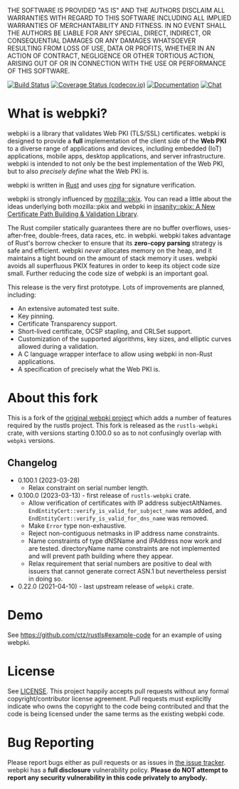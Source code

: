 THE SOFTWARE IS PROVIDED "AS IS" AND THE AUTHORS DISCLAIM ALL WARRANTIES
WITH REGARD TO THIS SOFTWARE INCLUDING ALL IMPLIED WARRANTIES OF
MERCHANTABILITY AND FITNESS. IN NO EVENT SHALL THE AUTHORS BE LIABLE FOR
ANY SPECIAL, DIRECT, INDIRECT, OR CONSEQUENTIAL DAMAGES OR ANY DAMAGES
WHATSOEVER RESULTING FROM LOSS OF USE, DATA OR PROFITS, WHETHER IN AN
ACTION OF CONTRACT, NEGLIGENCE OR OTHER TORTIOUS ACTION, ARISING OUT OF
OR IN CONNECTION WITH THE USE OR PERFORMANCE OF THIS SOFTWARE.


[![Build Status](https://github.com/rustls/webpki/actions/workflows/ci.yml/badge.svg?branch=main)](https://github.com/rustls/webpki/actions/workflows/ci.yml?query=branch%3Amain)
[![Coverage Status (codecov.io)](https://codecov.io/gh/rustls/webpki/branch/main/graph/badge.svg)](https://codecov.io/gh/rustls/webpki/)
[![Documentation](https://docs.rs/rustls-webpki/badge.svg)](https://docs.rs/rustls-webpki/)
[![Chat](https://img.shields.io/discord/976380008299917365?logo=discord)](https://discord.gg/MCSB76RU96)


What is webpki?
==================

webpki is a library that validates Web PKI (TLS/SSL) certificates. webpki
is designed to provide a **full** implementation of the client side of the
**Web PKI** to a diverse range of applications and devices,
including embedded (IoT) applications, mobile apps, desktop applications, and
server infrastructure. webpki is intended to not only be the best
implementation of the Web PKI, but to also *precisely define* what the Web PKI
is.

webpki is written in [Rust](https://www.rust-lang.org/) and uses
[*ring*](https://github.com/briansmith/ring) for signature verification.

webpki is strongly influenced by
[mozilla::pkix](https://github.com/briansmith/mozillapkix). You can read a
little about the ideas underlying both mozilla::pkix and webpki in
[insanity::pkix: A New Certificate Path Building & Validation
Library](https://briansmith.org/insanity-pkix).

The Rust compiler statically guarantees there are no buffer overflows,
uses-after-free, double-frees, data races, etc. in webpki. webpki takes
advantage of Rust's borrow checker to ensure that its **zero-copy parsing**
strategy is safe and efficient. webpki *never* allocates memory on the heap,
and it maintains a tight bound on the amount of stack memory it uses. webpki
avoids all superfluous PKIX features in order to keep its object code size
small. Further reducing the code size of webpki is an important goal.

This release is the very first prototype. Lots of improvements are planned,
including:

* An extensive automated test suite.
* Key pinning.
* Certificate Transparency support.
* Short-lived certificate, OCSP stapling, and CRLSet support.
* Customization of the supported algorithms, key sizes, and elliptic curves
  allowed during a validation.
* A C language wrapper interface to allow using webpki in non-Rust
  applications.
* A specification of precisely what the Web PKI is.


About this fork
===============

This is a fork of the [original webpki project](https://github.com/briansmith/webpki)
which adds a number of features required by the rustls project.  This fork is
released as the `rustls-webpki` crate, with versions starting 0.100.0 so as to
not confusingly overlap with `webpki` versions.

Changelog
---------

* 0.100.1 (2023-03-28)
  - Relax constraint on serial number length.
* 0.100.0 (2023-03-13) - first release of `rustls-webpki` crate.
  - Allow verification of certificates with IP address subjectAltNames.
    `EndEntityCert::verify_is_valid_for_subject_name` was added, and
    `EndEntityCert::verify_is_valid_for_dns_name` was removed.
  - Make `Error` type non-exhaustive.
  - Reject non-contiguous netmasks in IP address name constraints.
  - Name constraints of type dNSName and iPAddress now work and are tested.
    directoryName name constraints are not implemented and will prevent
    path building where they appear.
  - Relax requirement that serial numbers are positive to deal with issuers
    that cannot generate correct ASN.1 but nevertheless persist in doing so.
* 0.22.0 (2021-04-10) - last upstream release of `webpki` crate.


Demo
====

See https://github.com/ctz/rustls#example-code for an example of using
webpki.



License
=======

See [LICENSE](LICENSE). This project happily accepts pull requests without any
formal copyright/contributor license agreement. Pull requests must explicitly
indicate who owns the copyright to the code being contributed and that the code
is being licensed under the same terms as the existing webpki code.



Bug Reporting
=============

Please report bugs either as pull requests or as issues in [the issue
tracker](https://github.com/briansmith/webpki/issues). webpki has a
**full disclosure** vulnerability policy. **Please do NOT attempt to report
any security vulnerability in this code privately to anybody.**
